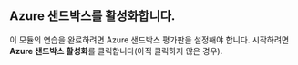 ## <a name="activate-azure-sandbox"></a>Azure 샌드박스를 활성화합니다.

이 모듈의 연습을 완료하려면 Azure 샌드박스 평가판을 설정해야 합니다. 시작하려면 **Azure 샌드박스 활성화**를 클릭합니다(아직 클릭하지 않은 경우).